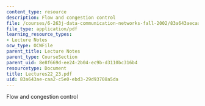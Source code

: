 ```yaml
---
content_type: resource
description: Flow and congestion control
file: /courses/6-263j-data-communication-networks-fall-2002/83a643aecaa2c5e0ebd329d93708a5da_Lectures22_23.pdf
file_type: application/pdf
learning_resource_types:
- Lecture Notes
ocw_type: OCWFile
parent_title: Lecture Notes
parent_type: CourseSection
parent_uid: 8e8f669d-ee24-2b04-ec9b-d3110bc316b4
resourcetype: Document
title: Lectures22_23.pdf
uid: 83a643ae-caa2-c5e0-ebd3-29d93708a5da
---
```

Flow and congestion control

